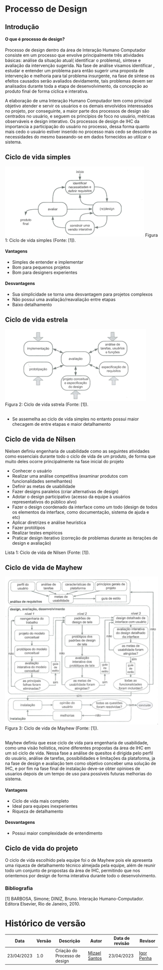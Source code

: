 # Processo de Design

## Introdução

#### O que é processo de design?
Processo de design dentro da área de Interação Humano Computador consiste em um processo que envolve principalmente três atividades básicas: análise da situação atual( identificar o problema), síntese e avaliação da intervenção sugerida. Na fase de  análise visamos identificar , estudar e entender um problema para então sugerir uma proposta de intervenção e melhoria para tal problema insurgente, na fase de síntese os efeitos causados serão avaliados devidamente, tais problemas devem ser analisados durante toda a etapa de desenvolvimento, da concepção ao produto final de forma cíclica e interativa.

A elaboração de uma Interação Humano Computador tem como principal objetivo atender e servir os usuários e os demais envolvidos interessados no projeto, por conseguinte, a maior parte dos processos de design são centrados no usuário, e seguem os princípios de foco no usuário, métricas observáveis e design interativo. Os processos de design de IHC da importancia a participação do usuário no processo, dessa forma quanto mais cedo o usuário estiver inserido no processo mais cedo se descobre as necessidades do mesmo baseando-se em dados fornecidos ao utilizar o sistema.

## Ciclo de vida simples
<img title="a title" alt="Imagem Ciclo de vida simples" src="img/processo-design/ciclosimples.png">
Figura 1: Ciclo de vida simples (Fonte: [1]).  

#### Vantagens
- Simples de entender e implementar
- Bom para pequenos projetos
- Bom para designers experientes 

#### Desvantagens
- Sua simplicidade se torna uma desvantagem para projetos complexos
- Não possui uma avaliação/reavaliação entre etapas 
- Baixo detalhamento

## Ciclo de vida estrela
<img title="a title" alt="Imagem Ciclo de vida estrela" src="img/processo-design/cicloestrela.png">
Figura 2: Ciclo de vida sstrela (Fonte: [1]).
<br>
<br>

- Se assemelha ao ciclo de vida simples no entanto possui maior checagem de entre etapas e maior detalhamento

## Ciclo de vida de Nilsen

Nielsen definiu engenharia de usabilidade como as seguintes atividades como essenciais durante todo o ciclo de vida de um produto, de forma que muito deles ocorre principalmente na fase inicial do projeto
- Conhecer o usuário
- Realizar uma análise competitiva (examinar produtos com funcionalidades semelhantes)
- Definir as metas de usabilidade
- Fazer designs paralelos (criar alternativas de design)
- Adotar o design participativo (acesso da equipe à usuários representativos do público alvo)
- Fazer o design coordenado da interface como um todo (design de todos os elementos da interface, como documentação, sistema de ajuda e etc)
- Aplicar diretrizes e análise heurística
- Fazer protótipos
- Realizar testes empíricos
- Praticar design iterativo (correção de problemas durante as iterações de design e avaliação)

Lista 1: Ciclo de vida de Nilsen (Fonte: [1]).

## Ciclo de vida de Mayhew
<img title="a title" alt="Imagem Ciclo de vida estrela" src="img/processo-design/ciclodemayhew.png">
Figura 3: Ciclo de vida de Mayhew (Fonte: [1]).
<br>
<br>

Mayhew definiu que esse ciclo de vida para engenharia de usabilidade, como uma visão holística, reúne diferentes propostas da área de IHC em um só ciclo de vida. Nessa fase a análise de quesitos é dirigida pelo perfil do usuário, análise de tarefas, possibilidades e limitações da plataforma, ja na fase de design e avaliação tem como objetivo conceber uma solução de IHC, e por fim na fase final de instalação deve-se obter opinioes de usuarios depois de um tempo de uso para possíveis futuras melhorias do sistema. 

#### Vantagens
- Ciclo de vida mais completo
- Ideal para equipes inexperientes
- Riqueza de detalhamento

#### Desvantagens
- Possui maior complexidade de entendimento

## Ciclo de vida do projeto 
O ciclo de vida escolhido pela equipe foi o de Mayhew pois ele apresenta uma riqueza de detalhamento técnico almejada pela equipe, além de reunir todo um conjunto de propostas da área de IHC, permitindo que nos orientemos por design de forma interativa durante todo o desenvolvimento.

### Bibliografia
[1] BARBOSA, Simone; DINIZ, Bruno. Interação Humano-Computador. Editora Elsevier, Rio de Janeiro, 2010.


# Histórico de versão
| Data | Versão | Descrição | Autor | Data de revisão | Revisor |
|------|--------|-----------|-------|-----------------|---------|
| 23/04/2023 | 1.0 | Criação do Processo de design | [Mizael Santos](https://github.com/frmiza) | 23/04/2023 | [Igor Penha](htpps://github.com/igorpenhaa) |
